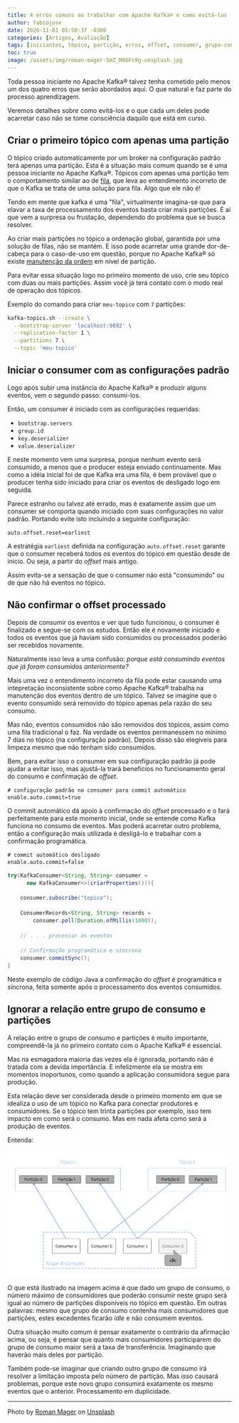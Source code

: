 ```yaml
---
title: 4 erros comuns ao trabalhar com Apache Kafka® e como evitá-los
author: fabiojose
date: 2020-11-01 05:50:37 -0300
categories: [Artigos, Avaliação]
tags: [iniciantes, tópico, partição, erros, offset, consumer, grupo-consumo, group.id]
toc: true
image: /assets/img/roman-mager-5mZ_M06Fc9g-unsplash.jpg
---
```


Toda pessoa iniciante no Apache Kafka® talvez tenha cometido pelo menos um
dos quatro erros que serão abordados aqui. O que natural e faz parte do
processo aprendizagem.

Veremos detalhes sobre como evitá-los e o que cada um deles pode
acarretar caso não se tome consciência daquilo que está em curso.

## Criar o primeiro tópico com apenas uma partição

O tópico criado automaticamente por um broker na configuração padrão terá
apenas uma partição. Esta é a situação mais comum quando se é uma pessoa iniciante no Apache Kafka®. Tópicos com apenas uma partição tem o comportamento similar ao
de [fila](https://pt.wikipedia.org/wiki/FIFO), que leva ao entendimento
incorreto de que o Kafka se trata de uma solução para fila. Algo que ele não é!

Tendo em mente que kafka é uma "fila", virtualmente imagina-se que para elavar
a taxa de processamento dos eventos basta criar mais partições. É ai que vem 
a surpresa ou frustação, dependendo do problema que se busca resolver.

Ao criar mais partições no tópico a ordenação global, garantida por uma solução
de filas, não se mantém. E isso pode acarretar uma grande dor-de-cabeça para o 
caso-de-uso em questão, porque no Apache Kafka® só existe
[manutenção da ordem](https://blog.kafkabr.com/posts/garantia-de-ordem) em
nível de partição.

Para evitar essa situação logo no primeiro momento de uso, crie seu tópico com 
duas ou mais partições. Assim você já terá contato com o modo real de operação
dos tópicos.

Exemplo do comando para criar `meu-topico` com `7` partições:

```bash
kafka-topics.sh --create \
  --bootstrap-server 'localhost:9092' \
  --replication-factor 1 \
  --partitions 7 \
  --topic 'meu-topico'
```

## Iniciar o consumer com as configurações padrão

Logo após subir uma instância do Apache Kafka® e produzir alguns eventos, vem
o segundo passo: consumi-los.

Então, um consumer é iniciado com as configurações requeridas:

- `bootstrap.servers`
- `group.id`
- `key.deserializer`
- `value.deserializer`

E neste momento vem uma surpresa, porque nenhum evento será consumido, a menos
que o producer esteja enviado continuamente. Mas como a idéia inicial foi
de que Kafka era uma fila, é bem provável que o producer tenha sido iniciado
para criar os eventos de desligado logo em seguida.

Parece estranho ou talvez até errado, mas é exatamente assim que um consumer
se comporta quando iniciado com suas configurações no valor padrão. Portando
evite isto incluindo a seguinte configuração:

```properties
auto.offset.reset=earliest
```

A estratégia `earliest` definida na configuração `auto.offset.reset`
garante que o consumer receberá todos os eventos do tópico em questão
desde de inicio. Ou seja, a partir do _offset_ mais antigo.

Assim evita-se a sensação de que o consumer não está "consumindo" ou de que 
não há eventos no tópico.

## Não confirmar o offset processado

Depois de consumir os eventos e ver que tudo funcionou, o consumer
é finalizado e segue-se com os estudos. Então ele é novamente iniciado
e todos os eventos que já haviam sido consumidos ou processados poderão
ser recebidos novamente.

Naturalmente isso leva a uma confusão: _porque está consumindo eventos
que já foram consumidos anteriormente?_

Mais uma vez o entendimento incorreto da fila pode estar causando uma
intepretação inconsistente sobre como Apache Kafka® trabalha na manutenção
dos eventos dentro de um tópico. Talvez se imagine que o evento consumido 
será removido do tópico apenas pela razão do seu consumo.

Mas não, eventos consumidos não são removidos dos tópicos, assim como uma 
fila tradicional o faz. Na verdade os eventos permanessem no mínimo 7 dias
no tópico (na configuração padrão). Depois disso são elegíveis para limpeza
mesmo que não tenham sido consumidos.

Bem, para evitar isso o consumer em sua configuração padrão já pode ajudar a
evitar isso, mas ajustá-la trará benefícios no funcionamento geral do consumo
e confirmação de _offset_.

```properties
# configuração padrão no consumer para commit automático
enable.auto.commit=true
```

O commit automático dá apoio à confirmação do _offset_ processado e o fará
perfeitamente para este momento inicial, onde se entende como Kafka funciona
no consumo de eventos. Mas poderá acarretar outro problema, então a
configuração mais utilizada é desligá-lo e trabalhar com a confirmação
programática.

```properties
# commit automático desligado
enable.auto.commit=false
```

```java
try(KafkaConsumer<String, String> consumer = 
      new KafkaConsumer<>(criarProperties())){
    
    consumer.subscribe("topico");

    ConsumerRecords<String, String> records = 
        consumer.poll(Duration.ofMillis(1000));

    // . . . processar os eventos

    // Confirmação programática e síncrona
    consumer.commitSync();
}
```

Neste exemplo de código Java a confirmação do _offset_ é programática e síncrona,
feita somente após o processamento dos eventos consumidos. 

## Ignorar a relação entre grupo de consumo e partições

A relação entre o grupo de consumo e partições é muito importante, compreendê-la
já no primeiro contato com o Apache Kafka® é essencial.

Mas na esmagadora maioria das vezes ela é ignorada, portando não é tratada com
a devida importância. E infelizmente ela se mostra em momentos
inoportunos, como quando a aplicação consumidora segue para produção.

Esta relação deve ser considerada desde o primeiro momento em que se idealiza
o uso de um tópico no Kafka para conectar produtores e consumidores.
Se o tópico tem trinta partições por exemplo, isso tem impacto em como será o
consumo. Mas em nada afeta como será a produção de eventos.

Entenda:

![Grupo de Consumo](/assets/img/particoes-grupo-de-consumo.png)

O que está ilustrado na imagem acima é que dado um grupo de consumo, o
número máximo de consumidores que poderão consumir neste grupo será 
igual ao número de partições disponíveis no tópico em questão. Em outras
palavras: mesmo que grupo de consumo contenha mais consumidores 
que partições, estes excedentes ficarão _idle_ e não consumem eventos.

Outra situação muito comum é pensar exatamente o contrário da afirmação acima,
ou seja, é pensar que quanto mais consumidores participarem do grupo de consumo
maior será a taxa de transferência. Imaginando que haverão mais deles
por partição.

Também pode-se imaginar que criando outro grupo de consumo irá resolver a
limitação imposta pelo número de partição. Mas isso causará problemas, porque
este novo grupo consumirá exatamente os mesmo eventos que o anterior.
Processamento em duplicidade.

---
<span>Photo by <a href="https://unsplash.com/@roman_lazygeek?utm_source=unsplash&amp;utm_medium=referral&amp;utm_content=creditCopyText">Roman Mager</a> on <a href="https://unsplash.com/s/photos/learning?utm_source=unsplash&amp;utm_medium=referral&amp;utm_content=creditCopyText">Unsplash</a></span>
